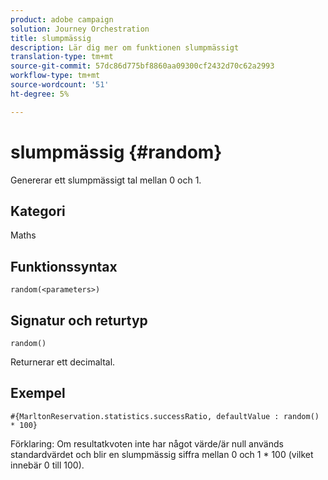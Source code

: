 ```yaml
---
product: adobe campaign
solution: Journey Orchestration
title: slumpmässig
description: Lär dig mer om funktionen slumpmässigt
translation-type: tm+mt
source-git-commit: 57dc86d775bf8860aa09300cf2432d70c62a2993
workflow-type: tm+mt
source-wordcount: '51'
ht-degree: 5%

---
```



# slumpmässig {#random}

Genererar ett slumpmässigt tal mellan 0 och 1.

## Kategori

Maths

## Funktionssyntax

`random(<parameters>)`

## Signatur och returtyp

`random()`

Returnerar ett decimaltal.

## Exempel

`#{MarltonReservation.statistics.successRatio, defaultValue : random() * 100}`

Förklaring: Om resultatkvoten inte har något värde/är null används standardvärdet och blir en slumpmässig siffra mellan 0 och 1 * 100 (vilket innebär 0 till 100).

